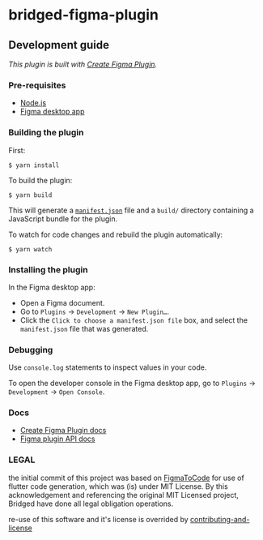 # bridged-figma-plugin

## Development guide

*This plugin is built with [Create Figma Plugin](https://github.com/yuanqing/create-figma-plugin).*

### Pre-requisites

- [Node.js](https://nodejs.org/)
- [Figma desktop app](https://figma.com/downloads/)

### Building the plugin

First:

```
$ yarn install
```

To build the plugin:

```
$ yarn build
```

This will generate a [`manifest.json`](https://figma.com/plugin-docs/manifest/) file and a `build/` directory containing a JavaScript bundle for the plugin.

To watch for code changes and rebuild the plugin automatically:

```
$ yarn watch
```

### Installing the plugin

In the Figma desktop app:

- Open a Figma document.
- Go to `Plugins` → `Development` → `New Plugin…`.
- Click the `Click to choose a manifest.json file` box, and select the `manifest.json` file that was generated.

### Debugging

Use `console.log` statements to inspect values in your code.

To open the developer console in the Figma desktop app, go to `Plugins` → `Development` → `Open Console`.

### Docs

- [Create Figma Plugin docs](https://github.com/yuanqing/create-figma-plugin#docs)
- [Figma plugin API docs](https://figma.com/plugin-docs/api/)



### LEGAL
the initial commit of this project was based on [FigmaToCode](https://github.com/bernaferrari/FigmaToCode) for use of flutter code generation, which was (is) under MIT License. By this acknowledgement and referencing the original MIT Licensed project, Bridged have done all legal obligation operations.

re-use of this software and it's license is overrided by [contributing-and-license](https://github.com/bridgedxyz/contributing-and-license)
